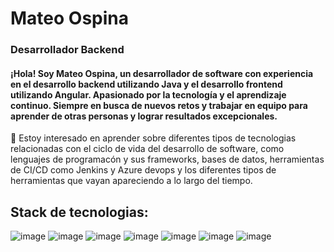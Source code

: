 # Mateo Ospina
### Desarrollador Backend
#### ¡Hola! Soy Mateo Ospina, un desarrollador de software con experiencia en el desarrollo backend utilizando Java y el desarrollo frontend utilizando Angular. Apasionado por la tecnología y el aprendizaje continuo. Siempre en busca de nuevos retos y  trabajar en equipo para aprender de otras personas y lograr resultados excepcionales.
👀 Estoy interesado en aprender sobre diferentes tipos de tecnologias relacionadas con el ciclo de vida del desarrollo de software, como lenguajes de programacón y sus frameworks, bases de datos, herramientas de CI/CD como Jenkins y Azure devops y los diferentes tipos de herramientas que vayan apareciendo a lo largo del tiempo.

## Stack de tecnologias:
![image](https://github.com/MateoOspinaDev/MateoOspinaDev/assets/98233607/3fa939b1-963d-4d7e-9986-6d27357dc6ad) ![image](https://github.com/MateoOspinaDev/MateoOspinaDev/assets/98233607/8acfb59a-bf3a-449f-8755-ede128700ca6)  ![image](https://github.com/MateoOspinaDev/MateoOspinaDev/assets/98233607/d5eaac3c-1ae1-4483-8dda-d1d922323fd6)
![image](https://github.com/MateoOspinaDev/MateoOspinaDev/assets/98233607/16449e57-7ee0-46a1-a856-6dfb6d4571fd)
![image](https://github.com/MateoOspinaDev/MateoOspinaDev/assets/98233607/8d29106b-0d05-4593-9ca2-966db290bb0b)
![image](https://github.com/MateoOspinaDev/MateoOspinaDev/assets/98233607/80a3e9ea-676a-4508-ac69-04a7d5a06fec) ![image](https://github.com/MateoOspinaDev/MateoOspinaDev/assets/98233607/50663738-c78e-49ae-ae42-0e128f943e20)







